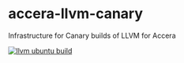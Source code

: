 # accera-llvm-canary
Infrastructure for Canary builds of LLVM for Accera

[![llvm ubuntu build](https://github.com/lisaong/accera-llvm-canary/actions/workflows/dockerbuild.yml/badge.svg)](https://github.com/lisaong/accera-llvm-canary/actions/workflows/dockerbuild.yml)
